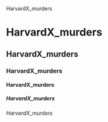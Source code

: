 HarvardX_murders
# HarvardX_murders
## HarvardX_murders
### HarvardX_murders
#### HarvardX_murders
##### HarvardX_murders
###### HarvardX_murders

